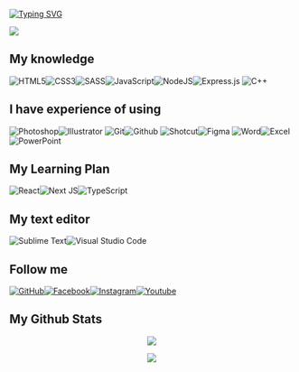 [![Typing SVG](https://readme-typing-svg.herokuapp.com?font=fira+code&color=%2300CCCC&center=true&vCenter=true&multiline=true&size=32&width=1200&height=130&lines=Hi+there+%F0%9F%91%8B;Welcome+to+my+Github+Profile;I'm+Yuran+-+a+Web+Developer)](https://git.io/typing-svg)
<!--- <p align="center"><img src="src/dev.gif"></p> --->

![](https://komarev.com/ghpvc/?username=yuran1811&style=flat-square&color=00CCCC)

## My knowledge

![HTML5](https://img.shields.io/badge/html5-%23E34F26.svg?style=for-the-badge&logo=html5&logoColor=white)![CSS3](https://img.shields.io/badge/css3-%231572B6.svg?style=for-the-badge&logo=css3&logoColor=white)![SASS](https://img.shields.io/badge/SASS-ce649a.svg?style=for-the-badge&logo=sass&logoColor=white)![JavaScript](https://img.shields.io/badge/js-%23323330.svg?style=for-the-badge&logo=javascript&logoColor=%23F7DF1E)![NodeJS](https://img.shields.io/badge/node.js-6DA55F?style=for-the-badge&logo=node.js&logoColor=white)![Express.js](https://img.shields.io/badge/express.js-%23404d59.svg?style=for-the-badge&logo=express&logoColor=%2361DAFB)
![C++](https://img.shields.io/badge/c++-0180cd?style=for-the-badge&logo=cplusplus&logoColor=white)

## I have experience of using

![Photoshop](https://img.shields.io/badge/pts-2daaff?style=for-the-badge&logo=adobephotoshop&logoColor=001833)![Illustrator](https://img.shields.io/badge/Ai-291200?style=for-the-badge&logo=adobeillustrator&logoColor=ff7900)
![Git](https://img.shields.io/badge/Git-f05033.svg?style=for-the-badge&logo=git&logoColor=white)![Github](https://img.shields.io/badge/Github-430086.svg?style=for-the-badge&logo=github&logoColor=white)
![Shotcut](https://img.shields.io/badge/Shotcut-105b76?style=for-the-badge&logo=shotcut&logoColor=white)![Figma](https://img.shields.io/badge/Figma-191a2e?style=for-the-badge&logo=figma&logoColor=fd6768)
![Word](https://img.shields.io/badge/Word-2b579a?style=for-the-badge&logo=microsoftword&logoColor=white)![Excel](https://img.shields.io/badge/Excel-02713c?style=for-the-badge&logo=microsoftexcel&logoColor=white)![PowerPoint](https://img.shields.io/badge/PP-d04524?style=for-the-badge&logo=microsoftpowerpoint&logoColor=white)

## My Learning Plan

![React](https://img.shields.io/badge/react-%2320232a.svg?style=for-the-badge&logo=react&logoColor=%2361DAFB)![Next JS](https://img.shields.io/badge/Nextjs-black?style=for-the-badge&logo=next.js&logoColor=white)![TypeScript](https://img.shields.io/badge/typescript-%23007ACC.svg?style=for-the-badge&logo=typescript&logoColor=white)

## My text editor

![Sublime Text](https://img.shields.io/badge/sublime_text-%23575757.svg?style=for-the-badge&logo=sublime-text&logoColor=important)![Visual Studio Code](https://img.shields.io/badge/Visual%20Studio%20Code-0078d7.svg?style=for-the-badge&logo=visual-studio-code&logoColor=white)

## Follow me

[![GitHub](https://img.shields.io/badge/github-%23121011.svg?style=for-the-badge&logo=github&logoColor=white)](https://github.com/yuran1811)[![Facebook](https://img.shields.io/badge/Facebook-%231877F2.svg?style=for-the-badge&logo=Facebook&logoColor=white)](https://www.facebook.com/YuranLegends/)[![Instagram](https://img.shields.io/badge/instagram-da0055?style=for-the-badge&logo=instagram&logoColor=white)](https://www.instagram.com/_yuranlegends_/)[![Youtube](https://img.shields.io/badge/youtube-ff0000?style=for-the-badge&logo=youtube&logoColor=white)](https://www.youtube.com/channel/UCLXNBb-jZRS_3o_itGGrGRA?view_as=subscriber)

## My Github Stats

<p  align="center"><img  src="https://github-readme-stats.vercel.app/api?username=yuran1811&show_icons=true&theme=noctis_minimus"></p>
<p  align="center"><img  src="https://github-readme-stats.vercel.app/api/top-langs/?username=yuran1811&layout=compact&theme=noctis_minimus&langs_count=8"></p>
<!--- <p  align="center"><img  src="https://metrics.lecoq.io/yuran1811"></p> -->
